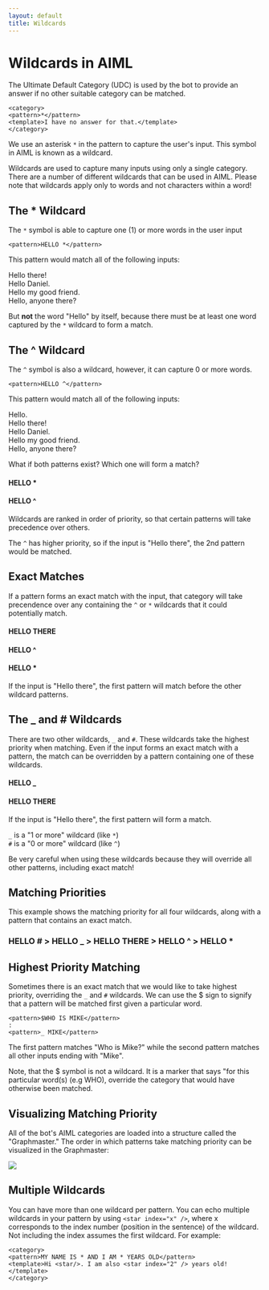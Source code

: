 ```yaml
---
layout: default
title: Wildcards
---
```


# Wildcards in AIML

The Ultimate Default Category (UDC) is used by the bot to provide an answer if no other suitable category can be matched.

    <category>
    <pattern>*</pattern>
    <template>I have no answer for that.</template>
    </category>
    
We use an asterisk `*` in the pattern to capture the user's input. This symbol in AIML is known as a wildcard.

Wildcards are used to capture many inputs using only a single category. There are a number of different wildcards that can be used in AIML. Please note that wildcards apply only to words and not characters within a word!

## The * Wildcard

The `*` symbol is able to capture one (1) or more words in the user input

    <pattern>HELLO *</pattern>
    
This pattern would match all of the following inputs:

Hello there!  
Hello Daniel.  
Hello my good friend.  
Hello, anyone there?  

But **not** the word "Hello" by itself, because there must be at least one word captured by the `*` wildcard to form a match.

## The ^ Wildcard

The `^` symbol is also a wildcard, however, it can capture 0 or more words.

    <pattern>HELLO ^</pattern>
    
This pattern would match all of the following inputs:

Hello.  
Hello there!  
Hello Daniel.  
Hello my good friend.  
Hello, anyone there?  

What if both patterns exist? Which one will form a match? 

#### HELLO * 
#### HELLO ^ 

Wildcards are ranked in order of priority, so that certain patterns will take precedence over others.

The `^` has higher priority, so if the input is "Hello there", the 2nd pattern would be matched.

## Exact Matches

If a pattern forms an exact match with the input, that category will take precendence 
over any containing the `^` or `*` wildcards that it could potentially match.

#### HELLO THERE  
#### HELLO ^
#### HELLO *  

If the input is "Hello there", the first pattern will match before the other wildcard patterns.

## The _ and # Wildcards

There are two other wildcards, `_` and `#`. These wildcards take the highest priority 
when matching. Even if the input forms an exact match with a pattern, the match can be 
overridden by a pattern containing one of these wildcards.

#### HELLO _  
#### HELLO THERE  

If the input is "Hello there", the first pattern will form a match.

`_` is a "1 or more" wildcard (like `*`)  
`#` is a "0 or more" wildcard (like `^`)

Be very careful when using these wildcards because they will override all other patterns, including exact match!

## Matching Priorities

This example shows the matching priority for all four wildcards, along with a pattern that contains an exact match.

### HELLO # > HELLO _ **>** HELLO THERE **>** HELLO ^ **>** HELLO *  

## Highest Priority Matching

Sometimes there is an exact match that we would like to take highest priority, overriding the `_` and `#` wildcards.
We can use the $ sign to signify that a pattern will be matched first given a particular word.

    <pattern>$WHO IS MIKE</pattern>
    :
    <pattern>_ MIKE</pattern>
    
The first pattern matches "Who is Mike?" while the second pattern matches all other inputs ending with "Mike".

Note, that the $ symbol is not a wildcard. It is a marker that says "for this particular word(s) 
(e.g WHO), override the category that would have otherwise been matched.

## Visualizing Matching Priority

All of the bot's AIML categories are loaded into a structure called the "Graphmaster." The order in which
patterns take matching priority can be visualized in the Graphmaster:

![](/images/Graphmaster.png)

## Multiple Wildcards

You can have more than one wildcard per pattern. You can echo multiple wildcards in your 
pattern by using `<star index="x" />`, where x corresponds to the index number (position in 
the sentence) of the wildcard. Not including the index assumes the first wildcard. For example:

    <category>
    <pattern>MY NAME IS * AND I AM * YEARS OLD</pattern>
    <template>Hi <star/>. I am also <star index="2" /> years old!</template>
    </category>
    


